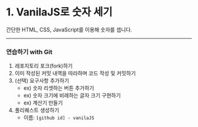 # 1. VanilaJS로 숫자 세기
간단한 HTML, CSS, JavaScript를 이용해 숫자를 셉니다.

---

### 연습하기 with Git
1. 레포지토리 포크(fork)하기
2. 이미 작성된 커밋 내역을 따라하며 코드 작성 및 커밋하기
3. (선택) 요구사항 추가하기
    - ex) 숫자 리셋하는 버튼 추가하기
    - ex) 숫자 크기에 비례하는 글자 크기 구현하기
    - ex) 계산기 만들기
4. 풀리퀘스트 생성하기
    - 이름: `[github id] - vanilaJS`



